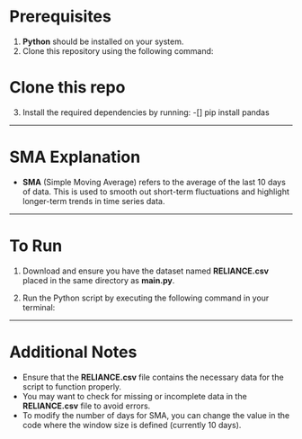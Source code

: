 # Prerequisites

1. **Python** should be installed on your system.
2. Clone this repository using the following command:


# Clone this repo
3. Install the required dependencies by running:
-[] pip install pandas



---

# SMA Explanation

- **SMA** (Simple Moving Average) refers to the average of the last 10 days of data. This is used to smooth out short-term fluctuations and highlight longer-term trends in time series data.

---

# To Run

1. Download and ensure you have the dataset named **RELIANCE.csv** placed in the same directory as **main.py**.

2. Run the Python script by executing the following command in your terminal:

---

# Additional Notes

- Ensure that the **RELIANCE.csv** file contains the necessary data for the script to function properly.
- You may want to check for missing or incomplete data in the **RELIANCE.csv** file to avoid errors.
- To modify the number of days for SMA, you can change the value in the code where the window size is defined (currently 10 days).
